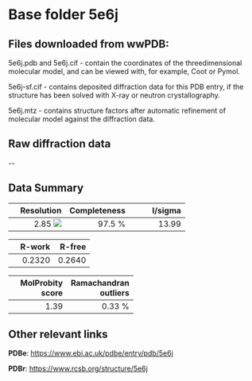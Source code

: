 # Base folder 5e6j

## Files downloaded from wwPDB:

5e6j.pdb and 5e6j.cif - contain the coordinates of the threedimensional molecular model, and can be viewed with, for example, Coot or Pymol.

5e6j-sf.cif - contains deposited diffraction data for this PDB entry, if the structure has been solved with X-ray or neutron crystallography.

5e6j.mtz - contains structure factors after automatic refinement of molecular model against the diffraction data.

## Raw diffraction data

--<br> 

## Data Summary
|   | Resolution | Completeness| I/sigma |
|---|-------------:|----------------:|--------------:|
|   |2.85 <img src="https://latex.codecogs.com/svg.latex?{\mbox{\normalfont\AA}}"/>|97.5  %|<img width=50/>13.99|

|   | **R-work**| **R-free**   
|---|-------------:|----------------:|           
||0.2320|0.2640|

|   |**MolProbity<br>score**| **Ramachandran<br>outliers** 
|---|-------------:|----------------:|
||1.39|0.33 %|

## Other relevant links 
**PDBe**:  https://www.ebi.ac.uk/pdbe/entry/pdb/5e6j
 
**PDBr**: https://www.rcsb.org/structure/5e6j 

